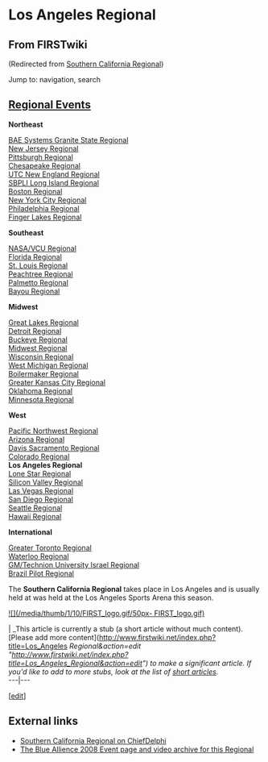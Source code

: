 # Los Angeles Regional

## From FIRSTwiki

(Redirected from [Southern California Regional](/index.php?title=Southern_California_Regional&redirect=no "Southern
California Regional"))

Jump to: navigation, search

## [Regional Events](Index_of_Regionals "Index of Regionals")

**Northeast**

[BAE Systems Granite State Regional](BAE_Systems_Granite_State_Regional "BAE Systems Granite
State Regional")<br>
[New Jersey Regional](New_Jersey_Regional "New Jersey Regional")<br>
[Pittsburgh Regional](Pittsburgh_Regional "Pittsburgh Regional")<br>
[Chesapeake Regional](Chesapeake_Regional "Chesapeake Regional")<br>
[UTC New England Regional](UTC_New_England_Regional "UTC New
England Regional")<br>
[SBPLI Long Island Regional](SBPLI_Long_Island_Regional "SBPLI Long
Island Regional")<br>
[Boston Regional](Boston_Regional "Boston Regional")<br>
[New York City Regional](New_York_City_Regional "New York City
Regional")<br>
[Philadelphia Regional](Philadelphia_Regional "Philadelphia
Regional")<br>
[Finger Lakes Regional](Finger_Lakes_Regional "Finger Lakes
Regional")

**Southeast**

[NASA/VCU Regional](NASA/VCU_Regional "NASA/VCU Regional")<br>
[Florida Regional](Florida_Regional "Florida Regional")<br>
[St. Louis Regional](St._Louis_Regional "St. Louis Regional")<br>
[Peachtree Regional](Peachtree_Regional "Peachtree Regional")<br>
[Palmetto Regional](Palmetto_Regional "Palmetto Regional")<br>
[Bayou Regional](Bayou_Regional "Bayou Regional")

**Midwest**

[Great Lakes Regional](Great_Lakes_Regional "Great Lakes Regional")<br>
[Detroit Regional](Detroit_Regional "Detroit Regional")<br>
[Buckeye Regional](Buckeye_Regional "Buckeye Regional")<br>
[Midwest Regional](Midwest_Regional "Midwest Regional")<br>
[Wisconsin Regional](Wisconsin_Regional "Wisconsin Regional")<br>
[West Michigan Regional](West_Michigan_Regional "West Michigan
Regional")<br>
[Boilermaker Regional](Boilermaker_Regional "Boilermaker Regional")<br>
[Greater Kansas City Regional](Greater_Kansas_City_Regional "Greater Kansas City Regional")<br>
[Oklahoma Regional](Oklahoma_Regional "Oklahoma Regional")<br>
[Minnesota Regional](Minnesota_Regional "Minnesota Regional")

**West**

[Pacific Northwest Regional](Pacific_Northwest_Regional "Pacific
Northwest Regional")<br>
[Arizona Regional](Arizona_Regional "Arizona Regional")<br>
[Davis Sacramento Regional](Davis_Sacramento_Regional "Davis
Sacramento Regional")<br>
[Colorado Regional](Colorado_Regional "Colorado Regional")<br>
**Los Angeles Regional**<br>
[Lone Star Regional](Lone_Star_Regional "Lone Star Regional")<br>
[Silicon Valley Regional](Silicon_Valley_Regional "Silicon Valley
Regional")<br>
[Las Vegas Regional](Las_Vegas_Regional "Las Vegas Regional")<br>
[San Diego Regional](San_Diego_Regional "San Diego Regional")<br>
[Seattle Regional](Seattle_Regional "Seattle Regional")<br>
[Hawaii Regional](Hawaii_Regional "Hawaii Regional")

**International**

[Greater Toronto Regional](Greater_Toronto_Regional "Greater
Toronto Regional")<br>
[Waterloo Regional](Waterloo_Regional "Waterloo Regional")<br>
[GM/Technion University Israel Regional](GM/Technion_University_Israel_Regional "GM/Technion
University Israel Regional")<br>
[Brazil Pilot Regional](Brazil_Pilot_Regional "Brazil Pilot
Regional")

The **Southern California Regional** takes place in Los Angeles and is usually held at was held at the Los Angeles Sports Arena this season.

[![](/media/thumb/1/10/FIRST_logo.gif/50px-
FIRST_logo.gif)](Image:FIRST_logo.gif)

| _This article is currently a stub (a short article without much content). [Please add more content](http://www.firstwiki.net/index.php?title=Los_Angeles
_Regional&action=edit "http://www.firstwiki.net/index.php?title=Los_Angeles_Regional&action=edit") to make a significant article. If you'd like to add to more stubs, look at the list of [short articles](Special:Shortpages "Special:Shortpages")._<br>
---|---

[[edit](/index.php?title=Los_Angeles_Regional&action=edit&section=1 "Edit
section: External links")]

## External links

- [Southern California Regional on ChiefDelphi](http://www.chiefdelphi.com/forums/papers.php?s=&action=single&paperid=277 "http://www.chiefdelphi.com/forums/papers.php?s=&action=single&paperid=277")
- [The Blue Allience 2008 Event page and video archive for this Regional](http://www.thebluealliance.net/tbatv/event.php?eventid=159 "http://www.thebluealliance.net/tbatv/event.php?eventid=159")
